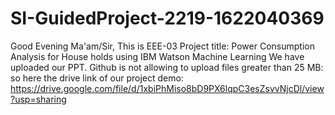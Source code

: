 # SI-GuidedProject-2219-1622040369
Good Evening Ma'am/Sir,
This is EEE-03
Project title: Power Consumption Analysis for House holds using IBM Watson Machine Learning
We have uploaded our PPT.
Github is not allowing to upload files greater than 25 MB: so here the drive link of our project demo: https://drive.google.com/file/d/1xbiPhMiso8bD9PX6lqpC3esZsvvNjcDl/view?usp=sharing
